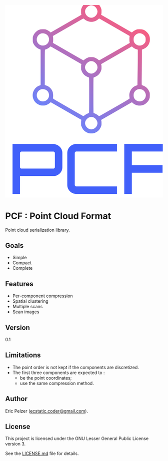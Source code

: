 ![](https://github.com/senselogic/PCF/blob/master/LOGO/pcf.png)

# PCF : Point Cloud Format

Point cloud serialization library.

## Goals

* Simple
* Compact
* Complete

## Features

* Per-component compression
* Spatial clustering
* Multiple scans
* Scan images

## Version

0.1

## Limitations

* The point order is not kept if the components are discretized.
* The first three components are expected to :
  * be the point coordinates;
  * use the same compression method.

## Author

Eric Pelzer (ecstatic.coder@gmail.com).

## License

This project is licensed under the GNU Lesser General Public License version 3.

See the [LICENSE.md](LICENSE.md) file for details.
